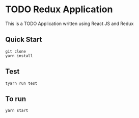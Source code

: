 # TODO Redux Application

This is a TODO Application written using React JS and Redux

## Quick Start

```
git clone
yarn install
```


## Test

```
tyarn run test
```

## To run
```
yarn start
```

